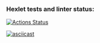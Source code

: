 ### Hexlet tests and linter status:
[![Actions Status](https://github.com/nazarisabbot/backend-project-46/actions/workflows/hexlet-check.yml/badge.svg)](https://github.com/nazarisabbot/backend-project-46/actions)

[![asciicast](https://asciinema.org/a/JxdWXcr6pTa91Zu4lBpQS1W0T.svg)](  https://asciinema.org/a/JxdWXcr6pTa91Zu4lBpQS1W0T)
